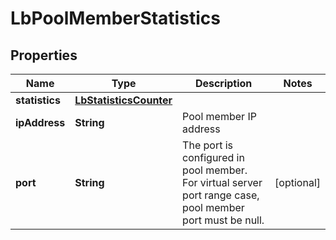 # LbPoolMemberStatistics

## Properties
Name | Type | Description | Notes
------------ | ------------- | ------------- | -------------
**statistics** | [**LbStatisticsCounter**](LbStatisticsCounter.md) |  | 
**ipAddress** | **String** | Pool member IP address | 
**port** | **String** | The port is configured in pool member. For virtual server port range case, pool member port must be null.  |  [optional]
